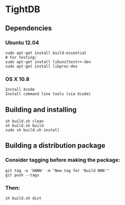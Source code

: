 TightDB
=======

Dependencies
------------

### Ubuntu 12.04

    sudo apt-get install build-essential
    # For testing:
    sudo apt-get install libunittest++-dev
    sudo apt-get install libproc-dev

### OS X 10.8

    Install Xcode
    Install command line tools (via Xcode)


Building and installing
-----------------------

    sh build.sh clean
    sh build.sh build
    sudo sh build.sh install


Building a distribution package
-------------------------------

### Consider tagging before making the package:

    git tag -a 'bNNN' -m "New tag for 'Build NNN'"
    git push --tags

### Then:

    sh build.sh dist
